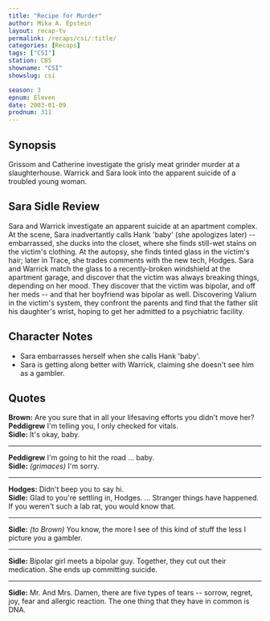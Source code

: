 ```yaml
---
title: "Recipe for Murder"
author: Mika A. Epstein
layout: recap-tv
permalink: /recaps/csi/:title/
categories: [Recaps]
tags: ["CSI"]
station: CBS
showname: "CSI"
showslug: csi

season: 3  
epnum: Eleven  
date: 2003-01-09
prodnum: 311  
---
```


## Synopsis

Grissom and Catherine investigate the grisly meat grinder murder at a slaughterhouse. Warrick and Sara look into the apparent suicide of a troubled young woman.

## Sara Sidle Review

Sara and Warrick investigate an apparent suicide at an apartment complex. At the scene, Sara inadvertantly calls Hank 'baby' (she apologizes later) -- embarrassed, she ducks into the closet, where she finds still-wet stains on the victim's clothing. At the autopsy, she finds tinted glass in the victim's hair; later in Trace, she trades comments with the new tech, Hodges. Sara and Warrick match the glass to a recently-broken windshield at the apartment garage, and discover that the victim was always breaking things, depending on her mood. They discover that the victim was bipolar, and off her meds -- and that her boyfriend was bipolar as well. Discovering Valium in the victim's system, they confront the parents and find that the father slit his daughter's wrist, hoping to get her admitted to a psychiatric facility.

## Character Notes

* Sara embarrasses herself when she calls Hank 'baby'.  
* Sara is getting along better with Warrick, claiming she doesn't see him as a gambler.

## Quotes

**Brown:** Are you sure that in all your lifesaving efforts you didn't move her?  
**Peddigrew** I'm telling you, I only checked for vitals.  
**Sidle:** It's okay, baby.  

- - -

**Peddigrew** I'm going to hit the road ... baby.  
**Sidle:** _(grimaces)_ I'm sorry.  

- - -

**Hodges:** Didn't beep you to say hi.  
**Sidle:** Glad to you're settling in, Hodges. ... Stranger things have happened. If you weren't such a lab rat, you would know that.  

- - -

**Sidle:** _(to Brown)_ You know, the more I see of this kind of stuff the less I picture you a gambler.
  

- - -

**Sidle:** Bipolar girl meets a bipolar guy. Together, they cut out their medication. She ends up committing suicide.
  

- - -

**Sidle:** Mr. And Mrs. Damen, there are five types of tears -- sorrow, regret, joy, fear and allergic reaction. The one thing that they have in common is DNA.

